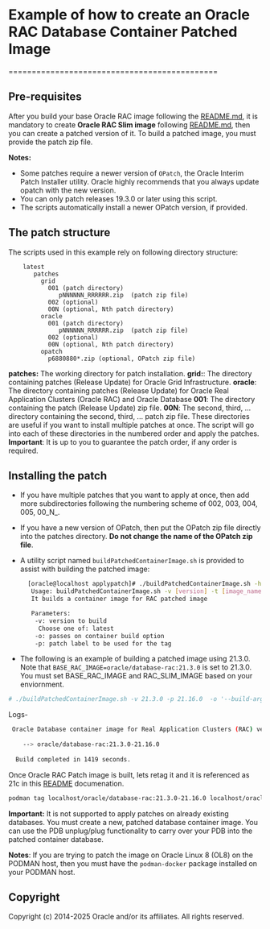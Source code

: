# Example of how to create an Oracle RAC Database Container Patched Image
=============================================
## Pre-requisites
After you build your base Oracle RAC image following the [README.md](../../../OracleRealApplicationClusters/README.md#building-oracle-rac-database-container-image), it is mandatory to create **Oracle RAC Slim image** following [README.md](../../../OracleRealApplicationClusters/README.md#building-oracle-rac-database-container-slim-image), then  you can create a patched version of it.
To build a patched image, you must provide the patch zip file.

**Notes:**

* Some patches require a newer version of `OPatch`, the Oracle Interim Patch Installer utility. Oracle highly recommends that you always update opatch with the new version.
* You can only patch releases 19.3.0 or later using this script.
* The scripts automatically install a newer OPatch version, if provided.

## The patch structure

The scripts used in this example rely on following directory structure:

```text
    latest 
       patches
         grid
           001 (patch directory)
              pNNNNNN_RRRRRR.zip  (patch zip file)
           002 (optional)
           00N (optional, Nth patch directory)
         oracle 
           001 (patch directory)
              pNNNNNN_RRRRRR.zip  (patch zip file)
           002 (optional)
           00N (optional, Nth patch directory)
         opatch
           p6880880*.zip (optional, OPatch zip file)
```

**patches:** The working directory for patch installation.
**grid:**: The directory containing patches (Release Update) for Oracle Grid Infrastructure.
**oracle**: The directory containing patches (Release Update) for Oracle Real Application Clusters (Oracle RAC) and Oracle Database
**001**: The directory containing the patch (Release Update) zip file.
**00N**: The second, third, ... directory containing the second, third, ... patch zip file.
These directories are useful if you want to install multiple patches at once. The script will go into each of these directories in the numbered order and apply the patches.
**Important**: It is up to you to guarantee the patch order, if any order is required.

## Installing the patch

* If you have multiple patches that you want to apply at once, then add more subdirectories following the numbering scheme of 002, 003, 004, 005, 00_N_.
* If you have a new version of OPatch, then put the OPatch zip file directly into the patches directory. **Do not change the name of the OPatch zip file**.
* A utility script named `buildPatchedContainerImage.sh` is provided to assist with building the patched image:

   ```bash
     [oracle@localhost applypatch]# ./buildPatchedContainerImage.sh -h
      Usage: buildPatchedContainerImage.sh -v [version] -t [image_name:tag] -p [patch version] [-o] [container build option]
      It builds a container image for RAC patched image

      Parameters:
       -v: version to build
        Choose one of: latest
       -o: passes on container build option
       -p: patch label to be used for the tag
   ```
* The following is an example of building a patched image using 21.3.0. Note that `BASE_RAC_IMAGE=oracle/database-rac:21.3.0` is set to 21.3.0. You must set BASE_RAC_IMAGE and RAC_SLIM_IMAGE based on your enviornment.

 ```bash
 # ./buildPatchedContainerImage.sh -v 21.3.0 -p 21.16.0  -o '--build-arg BASE_RAC_IMAGE=localhost/oracle/database-rac:21.3.0 --build-arg RAC_SLIM_IMAGE=localhost/oracle/database-rac:21.3.0-slim'
 ```

Logs-
```bash
 Oracle Database container image for Real Application Clusters (RAC) version 21.3.0 is ready to be extended:
 
    --> oracle/database-rac:21.3.0-21.16.0
 
  Build completed in 1419 seconds.
```
Once Oracle RAC Patch image is built, lets retag it and it is referenced as 21c in this [README](../../README.md) documenation.
```bash
podman tag localhost/oracle/database-rac:21.3.0-21.16.0 localhost/oracle/database-rac:21c
```

**Important:** It is not supported to apply patches on already existing databases. You must create a new, patched database container image. You can use the PDB unplug/plug functionality to carry over your PDB into the patched container database.

**Notes**: If you are trying to patch the image on Oracle Linux 8 (OL8) on the PODMAN host, then you must have the  `podman-docker` package installed on your PODMAN host.

## Copyright

Copyright (c) 2014-2025 Oracle and/or its affiliates. All rights reserved.
